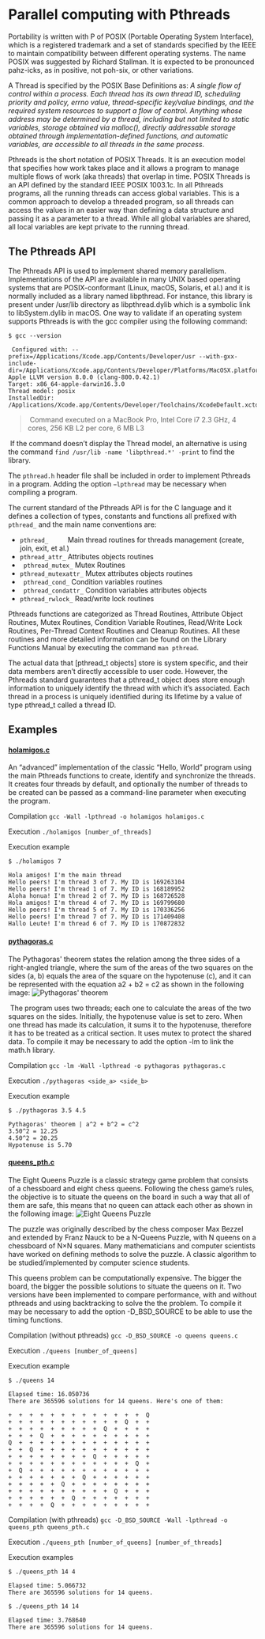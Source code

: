 # Parallel computing with Pthreads

Portability is written with P of POSIX (Portable Operating System Interface), which is a registered trademark and a set of standards specified by the IEEE to maintain compatibility between different operating systems. The name POSIX was suggested by Richard Stallman. It is expected to be pronounced pahz-icks, as in positive, not poh-six, or other variations.

A Thread is specified by the POSIX Base Definitions as:
_A single flow of control within a process. Each thread has its own thread ID, scheduling priority and policy, errno value, thread-specific key/value bindings, and the required system resources to support a flow of control. Anything whose address may be determined by a thread, including but not limited to static variables, storage obtained via malloc(), directly addressable storage obtained through implementation-defined functions, and automatic variables, are accessible to all threads in the same process_.

Pthreads is the short notation of POSIX Threads. It is an execution model that specifies how work takes place and it allows a program to manage multiple flows of work (aka threads) that overlap in time. POSIX Threads is an API defined by the standard IEEE POSIX 1003.1c.
In all Pthreads programs, all the running threads can access global variables. This is a common approach to develop a threaded program, so all threads can access the values in an easier way than defining a data structure and passing it as a parameter to a thread. While all global variables are shared, all local variables are kept private to the running thread.


## The Pthreads API

The Pthreads API is used to implement shared memory parallelism. Implementations of the API are available in many UNIX based operating systems that are POSIX-conformant (Linux, macOS, Solaris, et al.) and it is normally included as a library named libpthread. For instance, this library is present under /usr/lib directory as libpthread.dylib which is a symbolic link to libSystem.dylib in macOS. One way to validate if an operating system supports Pthreads is with the gcc compiler using the following command:
```
$ gcc --version

 Configured with: --prefix=/Applications/Xcode.app/Contents/Developer/usr --with-gxx-include-dir=/Applications/Xcode.app/Contents/Developer/Platforms/MacOSX.platform/Developer/SDKs/MacOSX10.12.sdk/usr/include/c++/4.2.1
Apple LLVM version 8.0.0 (clang-800.0.42.1)
Target: x86_64-apple-darwin16.3.0
Thread model: posix
InstalledDir: /Applications/Xcode.app/Contents/Developer/Toolchains/XcodeDefault.xctoolchain/usr/bin
```
>  Command executed on a MacBook Pro, Intel Core i7 2.3 GHz, 4 cores, 256 KB L2 per core, 6 MB L3

 If the command doesn’t display the Thread model, an alternative is using the command `find /usr/lib -name 'libpthread.*' -print` to find the library.

The `pthread.h` header file shall be included in order to implement Pthreads in a program. Adding the option `−lpthread` may be necessary when compiling a program.

The current standard of the Pthreads API is for the C language and it defines a collection of types, constants and functions all prefixed with `pthread_` and the main name conventions are:

- `pthread_     ` Main thread routines for threads management (create, join, exit, et al.)
- `pthread_attr_` Attributes objects routines
- ` pthread_mutex_` Mutex Routines 
- `pthread_mutexattr_`    Mutex attributes objects routines
- ` pthread_cond_`	    Condition variables routines
- ` pthread_condattr_`	    Condition variables attributes objects 
- `pthread_rwlock_`	    Read/write lock routines

Pthreads functions are categorized as Thread Routines, Attribute Object Routines, Mutex Routines, Condition Variable Routines, Read/Write Lock Routines, Per-Thread Context Routines and Cleanup Routines. All these routines and more detailed information can be found on the Library Functions Manual by executing the command `man pthread`.

The actual data that [pthread_t objects] store is system specific, and their data members aren’t directly accessible to user code. However, the Pthreads standard guarantees that a pthread_t  object does store enough information to uniquely identify the thread with which it’s associated. Each thread in a process is uniquely identified during its lifetime by a value of type pthread_t called a thread ID.

## Examples

#### [holamigos.c](holamigos.c)

An “advanced” implementation of the classic “Hello, World” program using the main Pthreads functions to create, identify and synchronize the threads. It creates four threads by default, and optionally the number of threads to be created can be passed as a command-line parameter when executing the program.

Compilation
`gcc -Wall -lpthread -o holamigos holamigos.c`

Execution
`./holamigos [number_of_threads]`

Execution example
```
$ ./holamigos 7

Hola amigos! I'm the main thread
Hello peers! I'm thread 3 of 7. My ID is 169263104
Hello peers! I'm thread 1 of 7. My ID is 168189952
Aloha honua! I'm thread 2 of 7. My ID is 168726528
Hola amigos! I'm thread 4 of 7. My ID is 169799680
Hello peers! I'm thread 5 of 7. My ID is 170336256
Hello peers! I'm thread 7 of 7. My ID is 171409408
Hallo Leute! I'm thread 6 of 7. My ID is 170872832
```

#### [pythagoras.c](pythagoras.c)

The Pythagoras' theorem states the relation among the three sides of a right-angled triangle, where the sum of the areas of the two squares on the sides (a, b) equals the area of the square on the hypotenuse (c), and it can be represented with the equation a2 + b2 = c2 as shown in the following image:
![Pythagoras' theorem](img/pythagorean.png)


 The program uses two threads; each one to calculate the areas of the two squares on the sides. Initially, the hypotenuse value is set to zero. When one thread has made its calculation, it sums it to the hypotenuse, therefore it has to be treated as a critical section. It uses mutex to protect the shared data. To compile it may be necessary to add the option -lm to link the math.h library.

Compilation
`gcc -lm -Wall -lpthread -o pythagoras pythagoras.c`

Execution
`./pythagoras <side_a> <side_b>`

Execution example
```
$ ./pythagoras 3.5 4.5

Pythagoras' theorem | a^2 + b^2 = c^2
3.50^2 = 12.25
4.50^2 = 20.25
Hypotenuse is 5.70
```

#### [queens_pth.c](queens_pth.c)

The Eight Queens Puzzle is a classic strategy game problem that consists of a chessboard and eight chess queens. Following the chess game’s rules, the objective is to situate the queens on  the board in such a way that all of them are safe, this means that no queen can attack each other as shown in the following image:
![Eight Queens Puzzle](img/8-queens.gif)


The puzzle was originally described by the chess composer Max Bezzel and extended by Franz Nauck to be a N-Queens Puzzle, with N queens on a chessboard of  N×N squares. Many mathematicians and computer scientists have worked on defining methods to solve the puzzle. A classic algorithm to be studied/implemented by computer science students.

This queens problem can be computationally expensive. The bigger the board, the bigger the possible solutions to situate the queens on it. Two versions have been implemented to compare performance, with and without pthreads and using backtracking to solve the the problem. To compile it may be necessary to add the option -D_BSD_SOURCE to be able to use the timing functions.

Compilation (without pthreads)
`gcc -D_BSD_SOURCE -o queens queens.c`

Execution
`./queens [number_of_queens]`

Execution example
```
$ ./queens 14

Elapsed time: 16.050736
There are 365596 solutions for 14 queens. Here's one of them:

+  +  +  +  +  +  +  +  +  +  +  +  +  Q
+  +  +  +  +  +  +  +  +  +  +  Q  +  +
+  +  +  +  +  +  +  +  +  Q  +  +  +  +
+  +  +  Q  +  +  +  +  +  +  +  +  +  +
Q  +  +  +  +  +  +  +  +  +  +  +  +  +
+  +  Q  +  +  +  +  +  +  +  +  +  +  +
+  +  +  +  +  +  +  +  Q  +  +  +  +  +
+  +  +  +  +  +  +  +  +  +  +  +  Q  +
+  Q  +  +  +  +  +  +  +  +  +  +  +  +
+  +  +  +  +  +  +  Q  +  +  +  +  +  +
+  +  +  +  +  Q  +  +  +  +  +  +  +  +
+  +  +  +  +  +  +  +  +  +  Q  +  +  +
+  +  +  +  +  +  Q  +  +  +  +  +  +  +
+  +  +  +  Q  +  +  +  +  +  +  +  +  +
```

Compilation (with pthreads)
`gcc -D_BSD_SOURCE -Wall -lpthread -o queens_pth queens_pth.c`

Execution
`./queens_pth [number_of_queens] [number_of_threads]`

Execution examples
```
$ ./queens_pth 14 4

Elapsed time: 5.066732
There are 365596 solutions for 14 queens.

$ ./queens_pth 14 14

Elapsed time: 3.768640
There are 365596 solutions for 14 queens.
```
